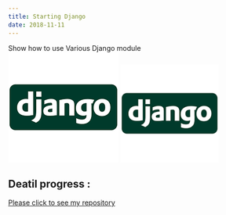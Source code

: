 ```yaml
---
title: Starting Django
date: 2018-11-11
---
```

Show how to use Various Django module  
![Placeholder](/assets/img/djangologo.png)
<img src="/assets/img/djangologo.png" alt="django image" style="width:200px;height:200px;"/>
## Deatil progress : 
[Please click to see my repository](https://github.com/woodpeck12/djangosocial/blob/master/readme.md)
